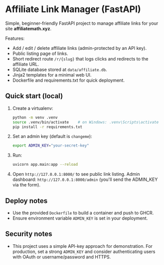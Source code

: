 # Affiliate Link Manager (FastAPI)

Simple, beginner-friendly FastAPI project to manage affiliate links for your site **affiliatemath.xyz**.

Features:
- Add / edit / delete affiliate links (admin-protected by an API key).
- Public listing page of links.
- Short redirect route `/r/{slug}` that logs clicks and redirects to the affiliate URL.
- SQLite database stored at `data/affiliate.db`.
- Jinja2 templates for a minimal web UI.
- Dockerfile and requirements.txt for quick deployment.

## Quick start (local)
1. Create a virtualenv:
   ```bash
   python -m venv .venv
   source .venv/bin/activate    # on Windows: .venv\Scripts\activate
   pip install -r requirements.txt
   ```
2. Set an admin key (default is `changeme`):
   ```bash
   export ADMIN_KEY="your-secret-key"
   ```
3. Run:
   ```bash
   uvicorn app.main:app --reload
   ```
4. Open `http://127.0.0.1:8000/` to see public link listing.
   Admin dashboard: `http://127.0.0.1:8000/admin` (you'll send the ADMIN_KEY via the form).

## Deploy notes
- Use the provided `Dockerfile` to build a container and push to GHCR.
- Ensure environment variable `ADMIN_KEY` is set in your deployment.

## Security notes
- This project uses a simple API-key approach for demonstration. For production, set a strong `ADMIN_KEY` and consider authenticating users with OAuth or username/password and HTTPS.
